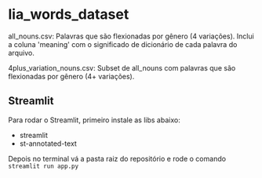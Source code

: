 # lia_words_dataset

all_nouns.csv:
  Palavras que são flexionadas por gênero (4 variações). Inclui a coluna 'meaning' com o significado de dicionário de cada palavra do arquivo.

4plus_variation_nouns.csv:
  Subset de all_nouns com palavras que são flexionadas por gênero (4+ variações).

## Streamlit
Para rodar o Streamlit, primeiro instale as libs abaixo:
- streamlit
- st-annotated-text

Depois no terminal vá a pasta raiz do repositório e rode o comando `streamlit run app.py`


